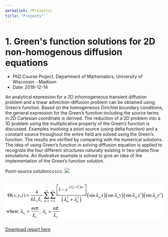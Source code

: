 ```yaml
---
permalink: /Projects/
title: "Projects"
---
```



# 1. Green's function solutions for 2D non-homogenous diffusion equations

- PhD Course Project, Department of Mathematics, University of Wisconsin - Madison
- Date: 2018-12-14

An analytical expression for a 2D inhomogeneous transient diffusion problem and a linear advection-diffusion problem can be obtained using Green’s function. Based on the homogeneous Dirichlet boundary conditions, the general expression for the Green’s function including the source terms in 2D Cartesian coordinate is derived. The reduction of a 2D problem into a 1D problem using the multiplicative property of the Green’s function is discussed. Examples involving a point source (using delta function) and a constant source throughout the entire field are solved using the Green’s function. The results are verified by comparing with the numerical solutions. The idea of using Green’s function in solving diffusion equation is applied to recognize the four different structures naturally existing in two-phase flow simulations. An illustrative example is solved to give an idea of the implementation of the Green’s function solution.

Point-source solutionccccc: 
![](/images/profile.png)
## ![](/images/point_source.png)

[Download report here](https://phxiranter.github.io/chiaweikuo.github.io/files/math703_report.pdf)
